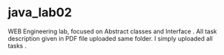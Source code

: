 # java_lab02
WEB Engineering lab, focused on Abstract classes and Interface .
All task description given in PDF file uploaded same folder.
I simply uploaded all tasks .
